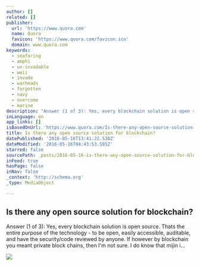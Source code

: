 ```yaml
---
author: []
related: []
publisher:
  url: 'https://www.quora.com'
  name: Quora
  favicon: 'https://www.quora.com/favicon.ico'
  domain: www.quora.com
keywords:
  - seafaring
  - amphi
  - un-invadable
  - wwii
  - invade
  - warheads
  - forgotten
  - navy
  - overcome
  - marine
description: "Answer (1 of 3): Yes, every blockchain solution is open source. Thats the entire purpose of the technology - to be open, easily accessible, auditable, and have the security/code reviewed by anyone. If however by blockchain you meant private block chains, then I'm not sure. I do know that mijin i..."
inLanguage: en
app_links: []
isBasedOnUrl: 'https://www.quora.com/Is-there-any-open-source-solution-for-blockchain'
title: Is there any open source solution for blockchain?
datePublished: '2016-05-16T13:41:22.538Z'
dateModified: '2016-05-16T04:43:53.585Z'
starred: false
sourcePath: _posts/2016-05-16-is-there-any-open-source-solution-for-blockchain.md
inFeed: true
hasPage: false
inNav: false
_context: 'http://schema.org'
_type: MediaObject

---
```

<article style=""><h1>Is there any open source solution for blockchain?</h1><p>Answer (1 of 3): Yes, every blockchain solution is open source. Thats the entire purpose of the technology - to be open, easily accessible, auditable, and have the security/code reviewed by anyone. If however by blockchain you meant private block chains, then I'm not sure. I do know that mijin i...</p><img src="https://qsf.is.quoracdn.net/-images.new_grid.fb_share_default.pnge6dde9cfa6e03c43.png" /></article>